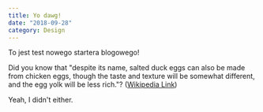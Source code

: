 ```yaml
---
title: Yo dawg!
date: "2018-09-28"
category: Design
---
```


To jest test nowego startera blogowego!

Did you know that "despite its name, salted duck eggs can also be made from
chicken eggs, though the taste and texture will be somewhat different, and the
egg yolk will be less rich."?
([Wikipedia Link](http://en.wikipedia.org/wiki/Salted_duck_egg))

Yeah, I didn't either.
